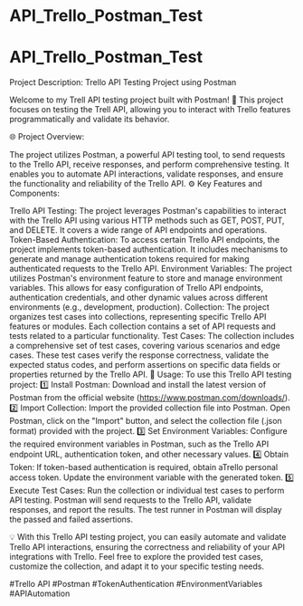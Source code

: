 # API_Trello_Postman_Test
# API_Trello_Postman_Test
Project Description: Trello API Testing Project using Postman

Welcome to my Trell API testing project built with Postman! 🚀 This project focuses on testing the Trell API, allowing you to interact with Trello features programmatically and validate its behavior.

🌐 Project Overview:

The project utilizes Postman, a powerful API testing tool, to send requests to the Trello API, receive responses, and perform comprehensive testing.
It enables you to automate API interactions, validate responses, and ensure the functionality and reliability of the Trello API.
⚙️ Key Features and Components:

Trello API Testing: The project leverages Postman's capabilities to interact with the Trello API using various HTTP methods such as GET, POST, PUT, and DELETE. It covers a wide range of API endpoints and operations.
Token-Based Authentication: To access certain Trello API endpoints, the project implements token-based authentication. It includes mechanisms to generate and manage authentication tokens required for making authenticated requests to the Trello API.
Environment Variables: The project utilizes Postman's environment feature to store and manage environment variables. This allows for easy configuration of Trello API endpoints, authentication credentials, and other dynamic values across different environments (e.g., development, production).
Collection: The project organizes test cases into collections, representing specific Trello API features or modules. Each collection contains a set of API requests and tests related to a particular functionality.
Test Cases: The collection includes a comprehensive set of test cases, covering various scenarios and edge cases. These test cases verify the response correctness, validate the expected status codes, and perform assertions on specific data fields or properties returned by the Trello API.
🔧 Usage:
To use this Trello API testing project:
1️⃣ Install Postman: Download and install the latest version of Postman from the official website (https://www.postman.com/downloads/).
2️⃣ Import Collection: Import the provided collection file into Postman. Open Postman, click on the "Import" button, and select the collection file (.json format) provided with the project.
3️⃣ Set Environment Variables: Configure the required environment variables in Postman, such as the Trello API endpoint URL, authentication token, and other necessary values.
4️⃣ Obtain Token: If token-based authentication is required, obtain aTrello personal access token. Update the environment variable with the generated token.
5️⃣ Execute Test Cases: Run the collection or individual test cases to perform API testing. Postman will send requests to the Trello API, validate responses, and report the results. The test runner in Postman will display the passed and failed assertions.

💡 With this Trello API testing project, you can easily automate and validate Trello API interactions, ensuring the correctness and reliability of your API integrations with Trello. Feel free to explore the provided test cases, customize the collection, and adapt it to your specific testing needs.

#Trello API #Postman #TokenAuthentication #EnvironmentVariables #APIAutomation
